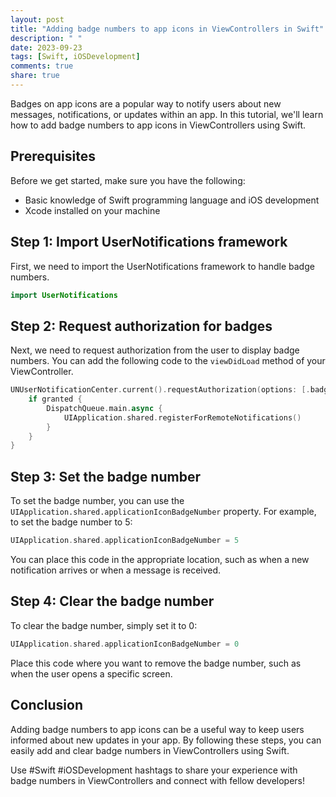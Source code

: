 ```yaml
---
layout: post
title: "Adding badge numbers to app icons in ViewControllers in Swift"
description: " "
date: 2023-09-23
tags: [Swift, iOSDevelopment]
comments: true
share: true
---
```


Badges on app icons are a popular way to notify users about new messages, notifications, or updates within an app. In this tutorial, we'll learn how to add badge numbers to app icons in ViewControllers using Swift.

## Prerequisites

Before we get started, make sure you have the following:

- Basic knowledge of Swift programming language and iOS development
- Xcode installed on your machine

## Step 1: Import UserNotifications framework

First, we need to import the UserNotifications framework to handle badge numbers.

```swift
import UserNotifications
```

## Step 2: Request authorization for badges

Next, we need to request authorization from the user to display badge numbers. You can add the following code to the `viewDidLoad` method of your ViewController.

```swift
UNUserNotificationCenter.current().requestAuthorization(options: [.badge]) { (granted, error) in
    if granted {
        DispatchQueue.main.async {
            UIApplication.shared.registerForRemoteNotifications()
        }
    }
}
```

## Step 3: Set the badge number

To set the badge number, you can use the `UIApplication.shared.applicationIconBadgeNumber` property. For example, to set the badge number to 5:

```swift
UIApplication.shared.applicationIconBadgeNumber = 5
```

You can place this code in the appropriate location, such as when a new notification arrives or when a message is received.

## Step 4: Clear the badge number

To clear the badge number, simply set it to 0:

```swift
UIApplication.shared.applicationIconBadgeNumber = 0
```

Place this code where you want to remove the badge number, such as when the user opens a specific screen.

## Conclusion

Adding badge numbers to app icons can be a useful way to keep users informed about new updates in your app. By following these steps, you can easily add and clear badge numbers in ViewControllers using Swift.

Use #Swift #iOSDevelopment hashtags to share your experience with badge numbers in ViewControllers and connect with fellow developers!